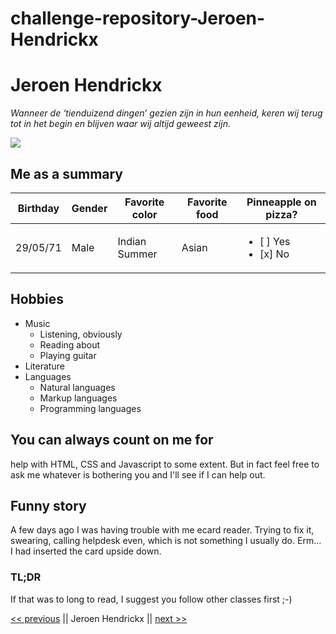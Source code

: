# challenge-repository-Jeroen-Hendrickx

# Jeroen Hendrickx
*Wanneer de ‘tienduizend dingen’ gezien zijn in hun eenheid, keren wij terug tot in het begin en blijven waar wij altijd geweest zijn.*

![](https://avatars1.githubusercontent.com/u/53226870?s=400&u=e79221b50b554cf09ed5a2787c08ce276fe1e75f&v=4)

## Me as a summary

| Birthday | Gender | Favorite color | Favorite food | Pinneapple on pizza? |
| ------------- | ------------- | ------------- | ------------- | ------------- |
| 29/05/71 | Male | Indian Summer | Asian | <ul><li>[ ] Yes</li><li>[x] No</li></ul>

## Hobbies
* Music
   * Listening, obviously
   * Reading about
   * Playing guitar
* Literature
* Languages
   * Natural languages
   * Markup languages
   * Programming languages
   
## You can always count on me for

help with HTML, CSS and Javascript to some extent. But in fact feel free to ask me whatever is bothering you and I'll see if I can help out.

## Funny story

A few days ago I was having trouble with me ecard reader. Trying to fix it, swearing, calling helpdesk even, which is not something I usually do.
Erm... I had inserted the card upside down.

### TL;DR

If that was to long to read, I suggest you follow other classes first ;-)

[<< previous]() || Jeroen Hendrickx || [next >>](https://github.com/bona-kim/markdown/blob/master/bonakim.md)
